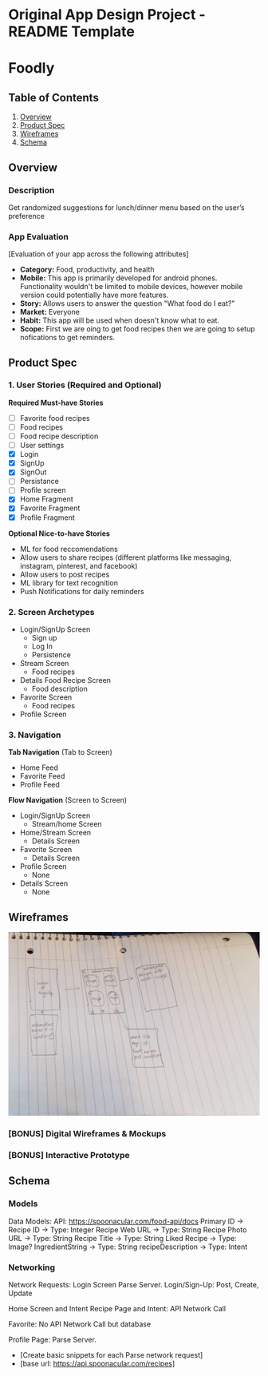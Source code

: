 Original App Design Project - README Template
===

# Foodly

## Table of Contents
1. [Overview](#Overview)
1. [Product Spec](#Product-Spec)
1. [Wireframes](#Wireframes)
2. [Schema](#Schema)

## Overview
### Description
Get randomized suggestions for lunch/dinner menu based on the user’s preference

### App Evaluation
[Evaluation of your app across the following attributes]
- **Category:** Food, productivity, and health
- **Mobile:** This app is primarily developed for android phones. Functionality wouldn't be limited to mobile devices, however mobile version could potentially have more features.
- **Story:** Allows users to answer the question "What food do I eat?"
- **Market:** Everyone
- **Habit:** This app will be used when doesn't know what to eat.
- **Scope:** First we are oing to get food recipes then we are going to setup nofications to get reminders.

## Product Spec

### 1. User Stories (Required and Optional)

**Required Must-have Stories**
- [ ] Favorite food recipes
- [ ] Food recipes
- [ ] Food recipe description
- [ ] User settings
- [x] Login
- [x] SignUp
- [x] SignOut
- [ ] Persistance
- [ ] Profile screen
- [x] Home Fragment
- [x] Favorite Fragment
- [x] Profile Fragment

**Optional Nice-to-have Stories**

* ML for food reccomendations
* Allow users to share recipes (different platforms like messaging, instagram, pinterest, and facebook)
* Allow users to post recipes
* ML library for text recognition
* Push Notifications for daily reminders


### 2. Screen Archetypes

* Login/SignUp Screen
   * Sign up
   * Log In
   * Persistence
* Stream Screen
   * Food recipes
* Details Food Recipe Screen
   * Food description
* Favorite Screen
   * Food recipes
* Profile Screen
  
### 3. Navigation

**Tab Navigation** (Tab to Screen)

* Home Feed
* Favorite Feed
* Profile Feed

**Flow Navigation** (Screen to Screen)

* Login/SignUp Screen
   * Stream/home Screen
* Home/Stream Screen
   * Details Screen
 * Favorite Screen
   * Details Screen
 * Profile Screen
   * None
 * Details Screen
   * None 

## Wireframes
<img src="WireFrameOne.jpg" width=600>

### [BONUS] Digital Wireframes & Mockups

### [BONUS] Interactive Prototype

## Schema 

### Models
Data Models:
API: https://spoonacular.com/food-api/docs
Primary ID → Recipe ID → Type: Integer
Recipe Web URL →  Type: String
Recipe Photo URL → Type: String
Recipe Title → Type: String
Liked Recipe → Type: Image?
IngredientString → Type: String
recipeDescription → Type: Intent

### Networking
Network Requests: Login Screen
Parse Server.
Login/Sign-Up: Post, Create, Update

Home Screen and Intent
Recipe Page and Intent: API Network Call

Favorite:
No API Network Call but database

Profile Page:
Parse Server.
- [Create basic snippets for each Parse network request]
- [base url: https://api.spoonacular.com/recipes]
